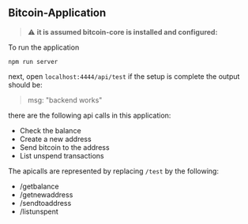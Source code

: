 ## Bitcoin-Application 

> :warning: **it is assumed bitcoin-core is installed and configured:** 

To run the application
```
npm run server
```

next, open `localhost:4444/api/test`
if the setup is complete the output should be:
> msg: "backend works"

there are the following api calls in this application:
* Check the balance
* Create a new address
* Send bitcoin to the address
* List unspend transactions

The apicalls are represented by replacing `/test` by the following:
* /getbalance
* /getnewaddress
* /sendtoaddress
* /listunspent


